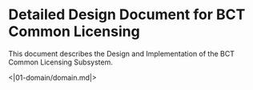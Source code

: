 Detailed Design Document for BCT Common Licensing
=================================================

This document describes the Design and Implementation of the BCT Common
Licensing Subsystem.

<|01-domain/domain.md|>
